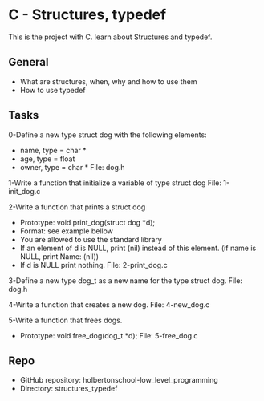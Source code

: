 # C - Structures, typedef

This is the project with C.
learn about Structures and typedef.

## General 

* What are structures, when, why and how to use them
* How to use typedef

## Tasks

0-Define a new type struct dog with the following elements:

* name, type = char *
* age, type = float
* owner, type = char *
File: dog.h


1-Write a function that initialize a variable of type struct dog
File: 1-init_dog.c

2-Write a function that prints a struct dog

* Prototype: void print_dog(struct dog *d);
* Format: see example bellow
* You are allowed to use the standard library
* If an element of d is NULL, print (nil) instead of this element. (if name is NULL, print Name: (nil))
* If d is NULL print nothing.
File: 2-print_dog.c


3-Define a new type dog_t as a new name for the type struct dog.
File: dog.h

4-Write a function that creates a new dog.
File: 4-new_dog.c

5-Write a function that frees dogs.

* Prototype: void free_dog(dog_t *d);
File: 5-free_dog.c

## Repo
* GitHub repository: holbertonschool-low_level_programming
* Directory: structures_typedef

